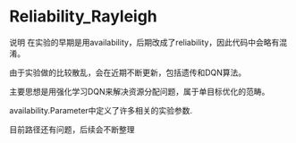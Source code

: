 # Reliability_Rayleigh

说明
在实验的早期是用availability，后期改成了reliability，因此代码中会略有混淆。

由于实验做的比较散乱，会在近期不断更新，包括遗传和DQN算法。

主要思想是用强化学习DQN来解决资源分配问题，属于单目标优化的范畴。

availability.Parameter中定义了许多相关的实验参数.

目前路径还有问题，后续会不断整理

